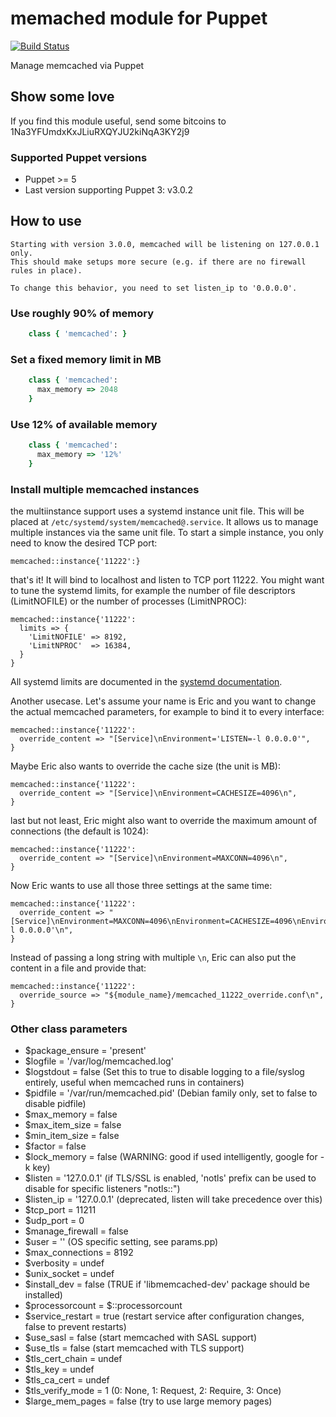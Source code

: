 # memached module for Puppet

[![Build Status](https://github.com/saz/puppet-memcached/workflows/CI/badge.svg)](https://github.com/saz/puppet-memcached/actions?query=workflow%3ACI)

Manage memcached via Puppet

## Show some love
If you find this module useful, send some bitcoins to 1Na3YFUmdxKxJLiuRXQYJU2kiNqA3KY2j9

### Supported Puppet versions
* Puppet >= 5
* Last version supporting Puppet 3: v3.0.2

## How to use

```
Starting with version 3.0.0, memcached will be listening on 127.0.0.1 only.
This should make setups more secure (e.g. if there are no firewall rules in place).

To change this behavior, you need to set listen_ip to '0.0.0.0'.
```

### Use roughly 90% of memory

```ruby
    class { 'memcached': }
```

### Set a fixed memory limit in MB

```ruby
    class { 'memcached':
      max_memory => 2048
    }
```

### Use 12% of available memory

```ruby
    class { 'memcached':
      max_memory => '12%'
    }
```

### Install multiple memcached instances

the multiinstance support uses a systemd instance unit file. This will be placed
at `/etc/systemd/system/memcached@.service`. It allows us to manage multiple
instances via the same unit file. To start a simple instance, you only need to
know the desired TCP port:

```puppet
memcached::instance{'11222':}
```

that's it! It will bind to localhost and listen to TCP port 11222. You might
want to tune the systemd limits, for example the number of file descriptors
(LimitNOFILE) or the number of processes (LimitNPROC):

```puppet
memcached::instance{'11222':
  limits => {
    'LimitNOFILE' => 8192,
    'LimitNPROC'  => 16384,
  }
}
```

All systemd limits are documented in the [systemd documentation](https://www.freedesktop.org/software/systemd/man/systemd.exec.html#Process%20Properties).

Another usecase. Let's assume your name is Eric and you want to change the
actual memcached parameters, for example to bind it to every interface:

```puppet
memcached::instance{'11222':
  override_content => "[Service]\nEnvironment='LISTEN=-l 0.0.0.0'",
}
```

Maybe Eric also wants to override the cache size (the unit is MB):

```puppet
memcached::instance{'11222':
  override_content => "[Service]\nEnvironment=CACHESIZE=4096\n",
}
```

last but not least, Eric might also want to override the maximum amount
of connections (the default is 1024):

```puppet
memcached::instance{'11222':
  override_content => "[Service]\nEnvironment=MAXCONN=4096\n",
}
```

Now Eric wants to use all those three settings at the same time:

```puppet
memcached::instance{'11222':
  override_content => "[Service]\nEnvironment=MAXCONN=4096\nEnvironment=CACHESIZE=4096\nEnvironment='LISTEN=-l 0.0.0.0'\n",
}
```

Instead of passing a long string with multiple `\n`, Eric can also put the
content in a file and provide that:

```puppet
memcached::instance{'11222':
  override_source => "${module_name}/memcached_11222_override.conf\n",
}
```

### Other class parameters

* $package_ensure = 'present'
* $logfile = '/var/log/memcached.log'
* $logstdout = false (Set this to true to disable logging to a file/syslog entirely, useful when memcached runs in containers)
* $pidfile = '/var/run/memcached.pid' (Debian family only, set to false to disable pidfile)
* $max_memory = false
* $max_item_size = false
* $min_item_size = false
* $factor = false
* $lock_memory = false (WARNING: good if used intelligently, google for -k key)
* $listen = '127.0.0.1' (if TLS/SSL is enabled, 'notls' prefix can be used to disable for specific listeners "notls:<ip>:<port>")
* $listen_ip = '127.0.0.1' (deprecated, listen will take precedence over this)
* $tcp_port = 11211
* $udp_port = 0
* $manage_firewall = false
* $user = '' (OS specific setting, see params.pp)
* $max_connections = 8192
* $verbosity = undef
* $unix_socket = undef
* $install_dev = false (TRUE if 'libmemcached-dev' package should be installed)
* $processorcount = $::processorcount
* $service_restart = true (restart service after configuration changes, false to prevent restarts)
* $use_sasl = false (start memcached with SASL support)
* $use_tls = false (start memcached with TLS support)
* $tls_cert_chain = undef
* $tls_key = undef
* $tls_ca_cert = undef
* $tls_verify_mode = 1 (0: None, 1: Request, 2: Require, 3: Once)
* $large_mem_pages = false (try to use large memory pages)
